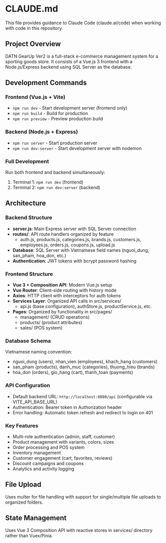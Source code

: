# CLAUDE.md

This file provides guidance to Claude Code (claude.ai/code) when working with code in this repository.

## Project Overview
DATN GearUp Ver2 is a full-stack e-commerce management system for a sporting goods store. It consists of a Vue.js 3 frontend with a Node.js/Express backend using SQL Server as the database.

## Development Commands

### Frontend (Vue.js + Vite)
- `npm run dev` - Start development server (frontend only)
- `npm run build` - Build for production
- `npm run preview` - Preview production build

### Backend (Node.js + Express)
- `npm run server` - Start production server
- `npm run dev:server` - Start development server with nodemon

### Full Development
Run both frontend and backend simultaneously:
1. Terminal 1: `npm run dev` (frontend)
2. Terminal 2: `npm run dev:server` (backend)

## Architecture

### Backend Structure
- **server.js**: Main Express server with SQL Server connection
- **routes/**: API route handlers organized by feature
  - auth.js, products.js, categories.js, brands.js, customers.js, employees.js, orders.js, coupons.js, upload.js
- **Database**: SQL Server with Vietnamese field names (nguoi_dung, san_pham, hoa_don, etc.)
- **Authentication**: JWT tokens with bcrypt password hashing

### Frontend Structure
- **Vue 3 + Composition API**: Modern Vue.js setup
- **Vue Router**: Client-side routing with history mode
- **Axios**: HTTP client with interceptors for auth tokens
- **Services Layer**: Organized API calls in src/services/
  - api.js (base configuration), authStore.js, productService.js, etc.
- **Pages**: Organized by functionality in src/pages/
  - management/ (CRUD operations)
  - products/ (product attributes)
  - sales/ (POS system)

### Database Schema
Vietnamese naming convention:
- nguoi_dung (users), nhan_vien (employees), khach_hang (customers)
- san_pham (products), danh_muc (categories), thuong_hieu (brands)
- hoa_don (orders), gio_hang (cart), thanh_toan (payments)

### API Configuration
- Default backend URL: `http://localhost:8080/api` (configurable via VITE_API_BASE_URL)
- Authentication: Bearer token in Authorization header
- Error handling: Automatic token refresh and redirect to login on 401

### Key Features
- Multi-role authentication (admin, staff, customer)
- Product management with variants, colors, sizes
- Order processing and POS system
- Inventory management
- Customer engagement (cart, favorites, reviews)
- Discount campaigns and coupons
- Analytics and activity logging

## File Upload
Uses multer for file handling with support for single/multiple file uploads to organized folders.

## State Management
Uses Vue 3 Composition API with reactive stores in services/ directory rather than Vuex/Pinia.